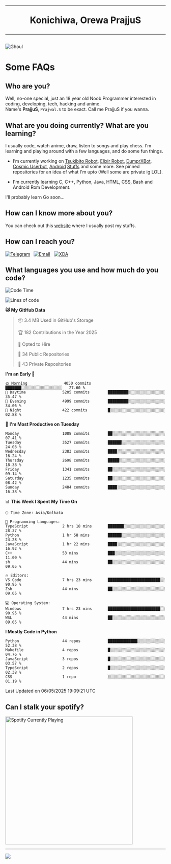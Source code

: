 <h1 align="center"><hr>Konichiwa, Orewa PrajjuS<hr></h1>


<img src="https://telegra.ph/file/6041d22c64479ee5ff802.jpg" alt="Ghoul"/>


<h1>Some FAQs</h1>


<h2>Who are you?</h2>

Well, no-one special, just an 18 year old Noob Programmer interested in coding, developing, tech, hacking and anime.
<br>
Name's <b>PrajjuS</b>, <code>Prajwal.S</code> to be exact. Call me PrajjuS if you wanna.


<h2>What are you doing currently? What are you learning?</h2>

I usually code, watch anime, draw, listen to songs and play chess. I'm learning and playing around with a few languages, and do some fun things.

- I’m currently working on <a href="Https://t.me/PrajjuSAssistantBot">Tsukibito Robot</a>, <a href="https://t.me/projectelixir_bot">Elixir Robot</a>, <a href="https://t.me/DumprXBot">DumprXBot</a>, <a href="https://github.com/SkyLab-Devs/CosmicUserbot">Cosmic Userbot</a>, <a href="https://github.com/Noob-OS">Android</a> <a href="https://github.com/PrajjuS/device_xiaomi_vince">Stuffs</a> and some more. See pinned repositories for an idea of what I'm upto (Well some are private ig LOL).

- I'm currently learning C, C++, Python, Java, HTML, CSS, Bash and Android Rom Development.

I'll probably learn Go soon...


<h2>How can I know more about you?</h2>

You can check out this <a href="https://prajjus.website">website</a> where I usually post my stuffs.


<h2>How can I reach you?</h2>

<a href="https://t.me/PrajjuS"><img src="https://img.shields.io/badge/PrajjuS-2CA5E0?style=flat-square&logo=telegram&logoColor=white" alt="Telegram"/></a>&nbsp;&nbsp;&nbsp;<a href="theprajjus@gmail.com"><img src="https://img.shields.io/badge/theprajjus@gmail.com-D14836?style=flat-square&logo=gmail&logoColor=white" alt="Email"/></a>&nbsp;&nbsp;&nbsp;<a href="https://forum.xda-developers.com/m/prajjus.10388799/"><img src="https://img.shields.io/badge/PrajjuS-F59714?style=flat-square&logo=xda-developers&logoColor=white" alt="XDA"/></a>


<h2>What languages you use and how much do you code?</h2>

<!--START_SECTION:waka-->
![Code Time](http://img.shields.io/badge/Code%20Time-959%20hrs%2036%20mins-blue)

![Lines of code](https://img.shields.io/badge/From%20Hello%20World%20I%27ve%20Written-1.4%20million%20lines%20of%20code-blue)

**🐱 My GitHub Data** 

> 📦 3.4 MB Used in GitHub's Storage 
 > 
> 🏆 182 Contributions in the Year 2025
 > 
> 💼 Opted to Hire
 > 
> 📜 34 Public Repositories 
 > 
> 🔑 43 Private Repositories 
 > 
**I'm an Early 🐤** 

```text
🌞 Morning                4050 commits        ███████░░░░░░░░░░░░░░░░░░   27.60 % 
🌆 Daytime                5205 commits        █████████░░░░░░░░░░░░░░░░   35.47 % 
🌃 Evening                4999 commits        █████████░░░░░░░░░░░░░░░░   34.06 % 
🌙 Night                  422 commits         █░░░░░░░░░░░░░░░░░░░░░░░░   02.88 % 
```
📅 **I'm Most Productive on Tuesday** 

```text
Monday                   1088 commits        ██░░░░░░░░░░░░░░░░░░░░░░░   07.41 % 
Tuesday                  3527 commits        ██████░░░░░░░░░░░░░░░░░░░   24.03 % 
Wednesday                2383 commits        ████░░░░░░░░░░░░░░░░░░░░░   16.24 % 
Thursday                 2698 commits        █████░░░░░░░░░░░░░░░░░░░░   18.38 % 
Friday                   1341 commits        ██░░░░░░░░░░░░░░░░░░░░░░░   09.14 % 
Saturday                 1235 commits        ██░░░░░░░░░░░░░░░░░░░░░░░   08.42 % 
Sunday                   2404 commits        ████░░░░░░░░░░░░░░░░░░░░░   16.38 % 
```


📊 **This Week I Spent My Time On** 

```text
🕑︎ Time Zone: Asia/Kolkata

💬 Programming Languages: 
TypeScript               2 hrs 18 mins       ███████░░░░░░░░░░░░░░░░░░   28.37 % 
Python                   1 hr 58 mins        ██████░░░░░░░░░░░░░░░░░░░   24.28 % 
JavaScript               1 hr 22 mins        ████░░░░░░░░░░░░░░░░░░░░░   16.92 % 
C++                      53 mins             ███░░░░░░░░░░░░░░░░░░░░░░   11.00 % 
sh                       44 mins             ██░░░░░░░░░░░░░░░░░░░░░░░   09.05 % 

🔥 Editors: 
VS Code                  7 hrs 23 mins       ███████████████████████░░   90.95 % 
Zsh                      44 mins             ██░░░░░░░░░░░░░░░░░░░░░░░   09.05 % 

💻 Operating System: 
Windows                  7 hrs 23 mins       ███████████████████████░░   90.95 % 
WSL                      44 mins             ██░░░░░░░░░░░░░░░░░░░░░░░   09.05 % 
```

**I Mostly Code in Python** 

```text
Python                   44 repos            █████████████░░░░░░░░░░░░   52.38 % 
Makefile                 4 repos             █░░░░░░░░░░░░░░░░░░░░░░░░   04.76 % 
JavaScript               3 repos             █░░░░░░░░░░░░░░░░░░░░░░░░   03.57 % 
TypeScript               2 repos             █░░░░░░░░░░░░░░░░░░░░░░░░   02.38 % 
CSS                      1 repo              ░░░░░░░░░░░░░░░░░░░░░░░░░   01.19 % 
```




 Last Updated on 06/05/2025 19:09:21 UTC
<!--END_SECTION:waka-->


<h2>Can I stalk your spotify?</h2>

<a href="https://open.spotify.com/user/cotgk31v4nhw20gs5adb29jq5"><img src="https://spotify-readme-prajjus.vercel.app/api?theme=dark&rainbow=true" alt="Spotify Currently Playing" width="400px"/></a>


<hr>


<img src="https://komarev.com/ghpvc/?username=prajjus&label=Profile%20Views&color=000000&style=flat">
